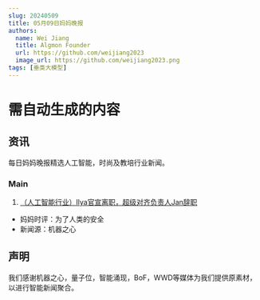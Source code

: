 ```yaml
---
slug: 20240509
title: 05月09日妈妈晚报
authors:
  name: Wei Jiang
  title: Algmon Founder
  url: https://github.com/weijiang2023
  image_url: https://github.com/weijiang2023.png
tags: [垂类大模型]
---
```


# 需自动生成的内容
## 资讯
每日妈妈晚报精选人工智能，时尚及教培行业新闻。

### Main

1. [（人工智能行业）Ilya官宣离职，超级对齐负责人Jan辞职](https://mp.weixin.qq.com/s/D6WxVBFj_ERzgurA1fP8qA)
* 妈妈时评：为了人类的安全
* 新闻源：机器之心

## 声明

我们感谢机器之心，量子位，智能涌现，BoF，WWD等媒体为我们提供原素材，以进行智能新闻聚合。